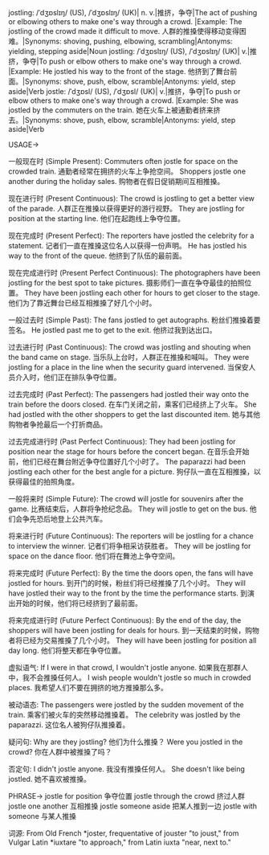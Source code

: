 jostling: /ˈdʒɒslɪŋ/ (US), /ˈdʒɒslɪŋ/ (UK)| n. v.|推挤，争夺|The act of pushing or elbowing others to make one's way through a crowd. |Example: The jostling of the crowd made it difficult to move.  人群的推搡使得移动变得困难。|Synonyms: shoving, pushing, elbowing, scrambling|Antonyms: yielding, stepping aside|Noun
jostling: /ˈdʒɒslɪŋ/ (US), /ˈdʒɒslɪŋ/ (UK)| v.|推挤，争夺|To push or elbow others to make one's way through a crowd. |Example:  He jostled his way to the front of the stage. 他挤到了舞台前面。|Synonyms: shove, push, elbow, scramble|Antonyms: yield, step aside|Verb
jostle: /ˈdʒɒsl/ (US), /ˈdʒɒsl/ (UK)| v.|推挤，争夺|To push or elbow others to make one's way through a crowd. |Example:  She was jostled by the commuters on the train. 她在火车上被通勤者挤来挤去。|Synonyms: shove, push, elbow, scramble|Antonyms: yield, step aside|Verb


USAGE->

一般现在时 (Simple Present):
Commuters often jostle for space on the crowded train.  通勤者经常在拥挤的火车上争抢空间。
Shoppers jostle one another during the holiday sales.  购物者在假日促销期间互相推搡。


现在进行时 (Present Continuous):
The crowd is jostling to get a better view of the parade.  人群正在推搡以获得更好的游行视野。
They are jostling for position at the starting line.  他们在起跑线上争夺位置。


现在完成时 (Present Perfect):
The reporters have jostled the celebrity for a statement.  记者们一直在推搡这位名人以获得一份声明。
He has jostled his way to the front of the queue.  他挤到了队伍的最前面。


现在完成进行时 (Present Perfect Continuous):
The photographers have been jostling for the best spot to take pictures.  摄影师们一直在争夺最佳的拍照位置。
They have been jostling each other for hours to get closer to the stage.  他们为了靠近舞台已经互相推搡了好几个小时。


一般过去时 (Simple Past):
The fans jostled to get autographs.  粉丝们推搡着要签名。
He jostled past me to get to the exit.  他挤过我到达出口。


过去进行时 (Past Continuous):
The crowd was jostling and shouting when the band came on stage.  当乐队上台时，人群正在推搡和喊叫。
They were jostling for a place in the line when the security guard intervened. 当保安人员介入时，他们正在排队争夺位置。


过去完成时 (Past Perfect):
The passengers had jostled their way onto the train before the doors closed.  在车门关闭之前，乘客们已经挤上了火车。
She had jostled with the other shoppers to get the last discounted item. 她与其他购物者争抢最后一个打折商品。


过去完成进行时 (Past Perfect Continuous):
They had been jostling for position near the stage for hours before the concert began.  在音乐会开始前，他们已经在舞台附近争夺位置好几个小时了。
The paparazzi had been jostling each other for the best angle for a picture.  狗仔队一直在互相推搡，以获得最佳的拍照角度。


一般将来时 (Simple Future):
The crowd will jostle for souvenirs after the game.  比赛结束后，人群将争抢纪念品。
They will jostle to get on the bus.  他们会争先恐后地登上公共汽车。


将来进行时 (Future Continuous):
The reporters will be jostling for a chance to interview the winner.  记者们将争相采访获胜者。
They will be jostling for space on the dance floor. 他们将在舞池上争夺空间。


将来完成时 (Future Perfect):
By the time the doors open, the fans will have jostled for hours.  到开门的时候，粉丝们将已经推搡了几个小时。
They will have jostled their way to the front by the time the performance starts.  到演出开始的时候，他们将已经挤到了最前面。


将来完成进行时 (Future Perfect Continuous):
By the end of the day, the shoppers will have been jostling for deals for hours.  到一天结束的时候，购物者将已经为交易推搡了几个小时。
They will have been jostling for position all day long. 他们将整天都在争夺位置。


虚拟语气:
If I were in that crowd, I wouldn't jostle anyone.  如果我在那群人中，我不会推搡任何人。
I wish people wouldn't jostle so much in crowded places.  我希望人们不要在拥挤的地方推搡那么多。


被动语态:
The passengers were jostled by the sudden movement of the train.  乘客们被火车的突然移动推搡着。
The celebrity was jostled by the paparazzi.  这位名人被狗仔队推搡着。


疑问句:
Why are they jostling?  他们为什么推搡？
Were you jostled in the crowd?  你在人群中被推搡了吗？


否定句:
I didn't jostle anyone.  我没有推搡任何人。
She doesn't like being jostled.  她不喜欢被推搡。




PHRASE->
jostle for position  争夺位置
jostle through the crowd  挤过人群
jostle one another  互相推搡
jostle someone aside  把某人推到一边
jostle with someone  与某人推搡

词源: From Old French *joster, frequentative of jouster "to joust," from Vulgar Latin *iuxtare "to approach," from Latin iuxta "near, next to."
